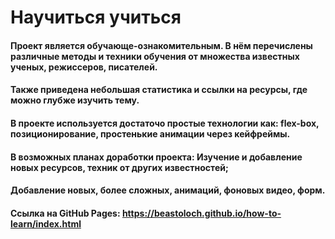 #                                                                        Научиться учиться
####  Проект является обучающе-ознакомительным. В нём перечислены различные методы и техники обучения от множества известных ученых, режиссеров, писателей. 
####       Также приведена небольшая статистика и ссылки на ресурсы, где можно глубже изучить тему.
       
####       В проекте используется достаточо простые технологии как: flex-box, позиционирование, простенькие анимации через кейфреймы.
       
####       В возможных планах доработки проекта: Изучение и добавление новых ресурсов, техник от других известностей;  
####                                             Добавление новых, более сложных, анимаций, фоновых видео, форм.

####       Ссылка на GitHub Pages: https://beastoloch.github.io/how-to-learn/index.html
                           
                                                         

